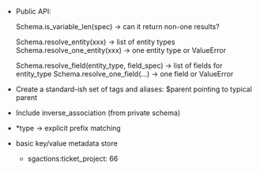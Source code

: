 
- Public API:

    Schema.is_variable_len(spec) -> can it return non-one results?

    Schema.resolve_entity(xxx) -> list of entity types
    Schema.resolve_one_entity(xxx) -> one entity type or ValueError

    Schema.resolve_field(entity_type, field_spec) -> list of fields for entity_type
    Schema.resolve_one_field(...) -> one field or ValueError

- Create a standard-ish set of tags and aliases:
    $parent pointing to typical parent

- Include inverse_association (from private schema)

- *type -> explicit prefix matching

- basic key/value metadata store
    - sgactions:ticket_project: 66
